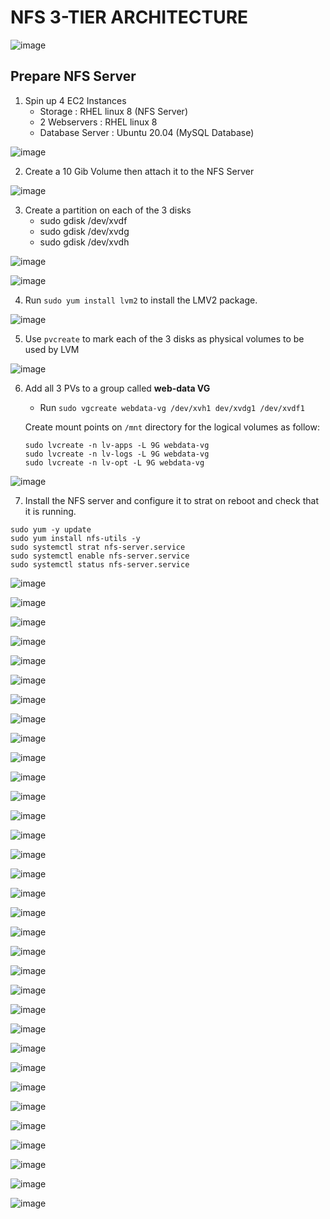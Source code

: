 # NFS 3-TIER ARCHITECTURE

![image](image/Screenshot_1.png)

## Prepare NFS Server

1. Spin up 4 EC2 Instances 
   - Storage : RHEL linux 8 (NFS Server)
   - 2 Webservers : RHEL linux 8
   - Database Server : Ubuntu 20.04 (MySQL Database)

![image](image/Screenshot_2.png)

2. Create a 10 Gib Volume then attach it to the NFS Server

![image](image/Screenshot_3.png)

3. Create a partition on each of the 3 disks
   - sudo gdisk /dev/xvdf
   - sudo gdisk /dev/xvdg
   - sudo gdisk /dev/xvdh

![image](image/Screenshot_4.png)

![image](image/Screenshot_5.png)

4. Run `sudo yum install lvm2` to install the LMV2 package. 

![image](image/Screenshot_6.png)

5. Use `pvcreate` to mark each of the 3 disks as physical volumes to be used by LVM


![image](image/Screenshot_7.png)

6. Add all 3 PVs to a group called **web-data VG**
   - Run `sudo vgcreate webdata-vg /dev/xvh1 dev/xvdg1 /dev/xvdf1`
   
   Create mount points on `/mnt` directory for the logical volumes as follow:
   ```
   sudo lvcreate -n lv-apps -L 9G webdata-vg
   sudo lvcreate -n lv-logs -L 9G webdata-vg
   sudo lvcreate -n lv-opt -L 9G webdata-vg
   ```

![image](image/Screenshot_8.png)


7. Install the NFS server and configure it to strat on reboot and check that it is running.

  ```
  sudo yum -y update
  sudo yum install nfs-utils -y
  sudo systemctl strat nfs-server.service
  sudo systemctl enable nfs-server.service
  sudo systemctl status nfs-server.service
  
  ```

![image](image/Screenshot_12.png)




![image](image/Screenshot_9.png)

![image](image/Screenshot_10.png)

![image](image/Screenshot_11.png)



![image](image/Screenshot_13.png)

![image](image/Screenshot_14.png)

![image](image/Screenshot_15.png)

![image](image/Screenshot_16.png)

![image](image/Screenshot_17.png)

![image](image/Screenshot_18.png)

![image](image/Screenshot_19.png)

![image](image/Screenshot_20.png)

![image](image/Screenshot_21.png)

![image](image/Screenshot_22.png)

![image](image/Screenshot_23.png)

![image](image/Screenshot_24.png)

![image](image/Screenshot_25.png)

![image](image/Screenshot_26.png)

![image](image/Screenshot_27.png)

![image](image/Screenshot_28.png)

![image](image/Screenshot_29.png)

![image](image/Screenshot_30.png)

![image](image/Screenshot_31.png)

![image](image/Screenshot_32.png)

![image](image/Screenshot_33.png)

![image](image/Screenshot_34.png)

![image](image/Screenshot_35.png)

![image](image/Screenshot_36.png)

![image](image/Screenshot_37.png)

![image](image/Screenshot_38.png)

![image](image/Screenshot_39.png)

![image](image/Screenshot_40.png)

![image](image/Screenshot_41.png)

